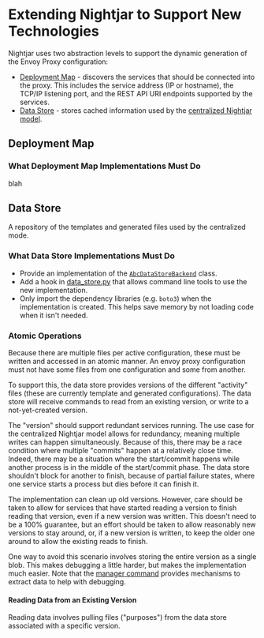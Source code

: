 # Extending Nightjar to Support New Technologies

Nightjar uses two abstraction levels to support the dynamic generation of the Envoy Proxy configuration:

* [Deployment Map](#deployment-map) - discovers the services that should be connected into the proxy.  This includes the service address (IP or hostname), the TCP/IP listening port, and the REST API URI endpoints supported by the services.
* [Data Store](#data-store) - stores cached information used by the [centralized Nightjar model](README-centralized.md).


## Deployment Map

### What Deployment Map Implementations Must Do

blah



## Data Store

A repository of the templates and generated files used by the centralized mode.

### What Data Store Implementations Must Do

* Provide an implementation of the [`AbcDataStoreBackend`](nightjar-base/nightjar-src/python-src/nightjar/backend/api/data_store/abc_backend.py) class.
* Add a hook in [data_store.py](nightjar-base/nightjar-src/python-src/nightjar/backend/impl/data_store.py) that allows command line tools to use the new implementation.
* Only import the dependency libraries (e.g. `boto3`) when the implementation is created.  This helps save memory by not loading code when it isn't needed.

### Atomic Operations

Because there are multiple files per active configuration, these must be written and accessed in an atomic manner.  An envoy proxy configuration must not have some files from one configuration and some from another.

To support this, the data store provides versions of the different "activity" files (these are currently template and generated configurations).  The data store will receive commands to read from an existing version, or write to a not-yet-created version.

The "version" should support redundant services running.  The use case for the centralized Nightjar model allows for redundancy, meaning multiple writes can happen simultaneously.  Because of this, there may be a race condition where multiple "commits" happen at a relatively close time.  Indeed, there may be a situation where the start/commit happens while another process is in the middle of the start/commit phase.  The data store shouldn't block for another to finish, because of partial failure states, where one service starts a process but dies before it can finish it.

The implementation can clean up old versions.  However, care should be taken to allow for services that have started reading a version to finish reading that version, even if a new version was written.  This doesn't need to be a 100% guarantee, but an effort should be taken to allow reasonably new versions to stay around, or, if a new version is written, to keep the older one around to allow the existing reads to finish.

One way to avoid this scenario involves storing the entire version as a single blob.  This makes debugging a little harder, but makes the implementation much easier.  Note that the [manager command](nightjar-base/nightjar-src/python-src/nightjar/entry/central_manager) provides mechanisms to extract data to help with debugging.


#### Reading Data from an Existing Version

Reading data involves pulling files ("purposes") from the data store associated with a specific version.
